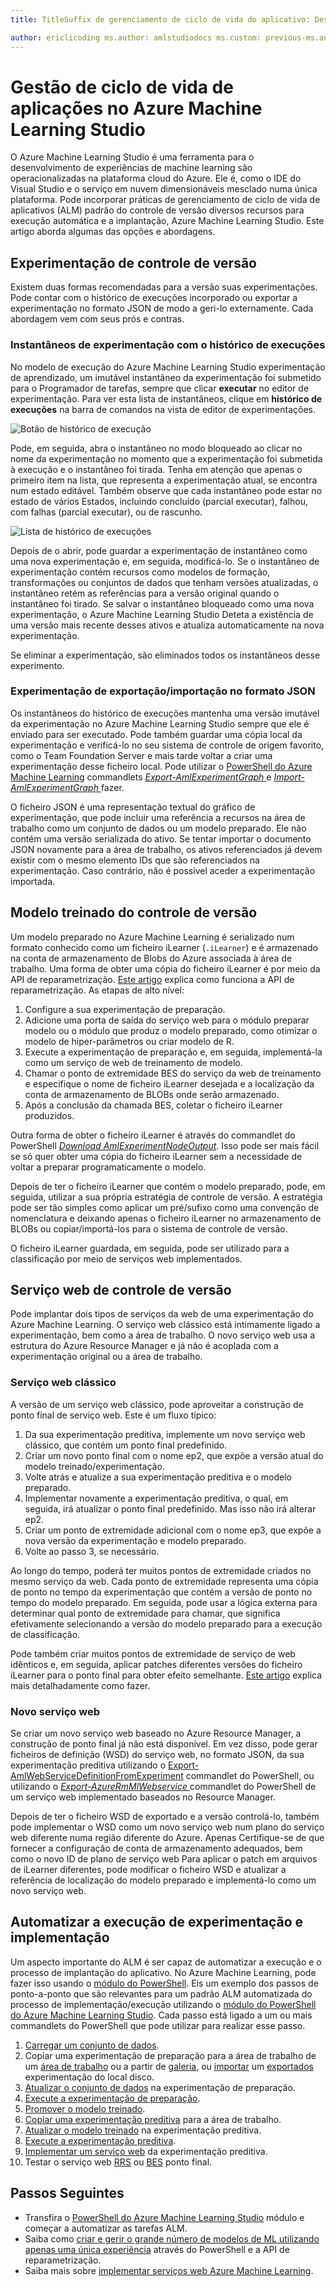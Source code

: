 ```yaml
---
title: TitleSuffix de gerenciamento de ciclo de vida do aplicativo: Descrição do Azure Machine Learning Studio: Aplicar as práticas recomendadas de gerenciamento do ciclo de vida de aplicativos nos serviços do Azure Machine Learning Studio: MS. Service de machine learning: ms.subservice de machine learning: studio topic: artigo

author: ericlicoding ms.author: amlstudiodocs ms.custom: previous-ms.author=haining, previous-author=hning86 ms.date: 10/27/2016
---
```

# <a name="application-lifecycle-management-in-azure-machine-learning-studio"></a>Gestão de ciclo de vida de aplicações no Azure Machine Learning Studio
O Azure Machine Learning Studio é uma ferramenta para o desenvolvimento de experiências de machine learning são operacionalizadas na plataforma cloud do Azure. Ele é, como o IDE do Visual Studio e o serviço em nuvem dimensionáveis mesclado numa única plataforma. Pode incorporar práticas de gerenciamento de ciclo de vida de aplicativos (ALM) padrão do controle de versão diversos recursos para execução automática e a implantação, Azure Machine Learning Studio. Este artigo aborda algumas das opções e abordagens.

## <a name="versioning-experiment"></a>Experimentação de controle de versão
Existem duas formas recomendadas para a versão suas experimentações. Pode contar com o histórico de execuções incorporado ou exportar a experimentação no formato JSON de modo a geri-lo externamente. Cada abordagem vem com seus prós e contras.

### <a name="experiment-snapshots-using-run-history"></a>Instantâneos de experimentação com o histórico de execuções
No modelo de execução do Azure Machine Learning Studio experimentação de aprendizado, um imutável instantâneo da experimentação foi submetido para o Programador de tarefas, sempre que clicar **executar** no editor de experimentação. Para ver esta lista de instantâneos, clique em **histórico de execuções** na barra de comandos na vista de editor de experimentações.

![Botão de histórico de execução](./media/version-control/runhistory.png)

Pode, em seguida, abra o instantâneo no modo bloqueado ao clicar no nome da experimentação no momento que a experimentação foi submetida à execução e o instantâneo foi tirada. Tenha em atenção que apenas o primeiro item na lista, que representa a experimentação atual, se encontra num estado editável. Também observe que cada instantâneo pode estar no estado de vários Estados, incluindo concluído (parcial executar), falhou, com falhas (parcial executar), ou de rascunho.

![Lista de histórico de execuções](./media/version-control/runhistorylist.png)

Depois de o abrir, pode guardar a experimentação de instantâneo como uma nova experimentação e, em seguida, modificá-lo. Se o instantâneo de experimentação contém recursos como modelos de formação, transformações ou conjuntos de dados que tenham versões atualizadas, o instantâneo retém as referências para a versão original quando o instantâneo foi tirado. Se salvar o instantâneo bloqueado como uma nova experimentação, o Azure Machine Learning Studio Deteta a existência de uma versão mais recente desses ativos e atualiza automaticamente na nova experimentação.

Se eliminar a experimentação, são eliminados todos os instantâneos desse experimento.

### <a name="exportimport-experiment-in-json-format"></a>Experimentação de exportação/importação no formato JSON
Os instantâneos do histórico de execuções mantenha uma versão imutável da experimentação no Azure Machine Learning Studio sempre que ele é enviado para ser executado. Pode também guardar uma cópia local da experimentação e verificá-lo no seu sistema de controle de origem favorito, como o Team Foundation Server e mais tarde voltar a criar uma experimentação desse ficheiro local. Pode utilizar o [PowerShell do Azure Machine Learning](https://aka.ms/amlps) commandlets [ *Export-AmlExperimentGraph* ](https://github.com/hning86/azuremlps#export-amlexperimentgraph) e [  *Import-AmlExperimentGraph* ](https://github.com/hning86/azuremlps#import-amlexperimentgraph) fazer.

O ficheiro JSON é uma representação textual do gráfico de experimentação, que pode incluir uma referência a recursos na área de trabalho como um conjunto de dados ou um modelo preparado. Ele não contém uma versão serializada do ativo. Se tentar importar o documento JSON novamente para a área de trabalho, os ativos referenciados já devem existir com o mesmo elemento IDs que são referenciados na experimentação. Caso contrário, não é possível aceder a experimentação importada.

## <a name="versioning-trained-model"></a>Modelo treinado do controle de versão
Um modelo preparado no Azure Machine Learning é serializado num formato conhecido como um ficheiro iLearner (`.iLearner`) e é armazenado na conta de armazenamento de Blobs do Azure associada à área de trabalho. Uma forma de obter uma cópia do ficheiro iLearner é por meio da API de reparametrização. [Este artigo](retrain-models-programmatically.md) explica como funciona a API de reparametrização. As etapas de alto nível:

1. Configure a sua experimentação de preparação.
2. Adicione uma porta de saída do serviço web para o módulo preparar modelo ou o módulo que produz o modelo preparado, como otimizar o modelo de hiper-parâmetros ou criar modelo de R.
3. Execute a experimentação de preparação e, em seguida, implementá-la como um serviço de web de treinamento de modelo.
4. Chamar o ponto de extremidade BES do serviço da web de treinamento e especifique o nome de ficheiro iLearner desejada e a localização da conta de armazenamento de BLOBs onde serão armazenado.
5. Após a conclusão da chamada BES, coletar o ficheiro iLearner produzidos.

Outra forma de obter o ficheiro iLearner é através do commandlet do PowerShell [ *Download AmlExperimentNodeOutput*](https://github.com/hning86/azuremlps#download-amlexperimentnodeoutput). Isso pode ser mais fácil se só quer obter uma cópia do ficheiro iLearner sem a necessidade de voltar a preparar programaticamente o modelo.

Depois de ter o ficheiro iLearner que contém o modelo preparado, pode, em seguida, utilizar a sua própria estratégia de controle de versão. A estratégia pode ser tão simples como aplicar um pré/sufixo como uma convenção de nomenclatura e deixando apenas o ficheiro iLearner no armazenamento de BLOBs ou copiar/importá-los para o sistema de controle de versão.

O ficheiro iLearner guardada, em seguida, pode ser utilizado para a classificação por meio de serviços web implementados.

## <a name="versioning-web-service"></a>Serviço web de controle de versão
Pode implantar dois tipos de serviços da web de uma experimentação do Azure Machine Learning. O serviço web clássico está intimamente ligado a experimentação, bem como a área de trabalho. O novo serviço web usa a estrutura do Azure Resource Manager e já não é acoplada com a experimentação original ou a área de trabalho.

### <a name="classic-web-service"></a>Serviço web clássico
A versão de um serviço web clássico, pode aproveitar a construção de ponto final de serviço web. Este é um fluxo típico:

1. Da sua experimentação preditiva, implemente um novo serviço web clássico, que contém um ponto final predefinido.
2. Criar um novo ponto final com o nome ep2, que expõe a versão atual do modelo treinado/experimentação.
3. Volte atrás e atualize a sua experimentação preditiva e o modelo preparado.
4. Implementar novamente a experimentação preditiva, o qual, em seguida, irá atualizar o ponto final predefinido. Mas isso não irá alterar ep2.
5. Criar um ponto de extremidade adicional com o nome ep3, que expõe a nova versão da experimentação e modelo preparado.
6. Volte ao passo 3, se necessário.

Ao longo do tempo, poderá ter muitos pontos de extremidade criados no mesmo serviço da web. Cada ponto de extremidade representa uma cópia de ponto no tempo da experimentação que contém a versão de ponto no tempo do modelo preparado. Em seguida, pode usar a lógica externa para determinar qual ponto de extremidade para chamar, que significa efetivamente selecionando a versão do modelo preparado para a execução de classificação.

Pode também criar muitos pontos de extremidade de serviço de web idênticos e, em seguida, aplicar patches diferentes versões do ficheiro iLearner para o ponto final para obter efeito semelhante. [Este artigo](create-models-and-endpoints-with-powershell.md) explica mais detalhadamente como fazer.

### <a name="new-web-service"></a>Novo serviço web
Se criar um novo serviço web baseado no Azure Resource Manager, a construção de ponto final já não está disponível. Em vez disso, pode gerar ficheiros de definição (WSD) do serviço web, no formato JSON, da sua experimentação preditiva utilizando o [Export-AmlWebServiceDefinitionFromExperiment](https://github.com/hning86/azuremlps#export-amlwebservicedefinitionfromexperiment) commandlet do PowerShell, ou utilizando o [ *Export-AzureRmMlWebservice* ](https://docs.microsoft.com/powershell/module/azurerm.machinelearning/export-azurermmlwebservice?view=azurermps-6.6.0) commandlet do PowerShell de um serviço web implementado baseados no Resource Manager.

Depois de ter o ficheiro WSD de exportado e a versão controlá-lo, também pode implementar o WSD como um novo serviço web num plano do serviço web diferente numa região diferente do Azure. Apenas Certifique-se de que fornecer a configuração de conta de armazenamento adequados, bem como o novo ID de plano de serviço web Para aplicar o patch em arquivos de iLearner diferentes, pode modificar o ficheiro WSD e atualizar a referência de localização do modelo preparado e implementá-lo como um novo serviço web.

## <a name="automate-experiment-execution-and-deployment"></a>Automatizar a execução de experimentação e implementação
Um aspecto importante do ALM é ser capaz de automatizar a execução e o processo de implantação do aplicativo. No Azure Machine Learning, pode fazer isso usando o [módulo do PowerShell](https://aka.ms/amlps). Eis um exemplo dos passos de ponto-a-ponto que são relevantes para um padrão ALM automatizada do processo de implementação/execução utilizando o [módulo do PowerShell do Azure Machine Learning Studio](https://aka.ms/amlps). Cada passo está ligado a um ou mais commandlets do PowerShell que pode utilizar para realizar esse passo.

1. [Carregar um conjunto de dados](https://github.com/hning86/azuremlps#upload-amldataset).
2. Copiar uma experimentação de preparação para a área de trabalho de um [área de trabalho](https://github.com/hning86/azuremlps#copy-amlexperiment) ou a partir de [galeria](https://github.com/hning86/azuremlps#copy-amlexperimentfromgallery), ou [importar](https://github.com/hning86/azuremlps#import-amlexperimentgraph) um [exportados](https://github.com/hning86/azuremlps#export-amlexperimentgraph) experimentação do local disco.
3. [Atualizar o conjunto de dados](https://github.com/hning86/azuremlps#update-amlexperimentuserasset) na experimentação de preparação.
4. [Execute a experimentação de preparação](https://github.com/hning86/azuremlps#start-amlexperiment).
5. [Promover o modelo treinado](https://github.com/hning86/azuremlps#promote-amltrainedmodel).
6. [Copiar uma experimentação preditiva](https://github.com/hning86/azuremlps#copy-amlexperiment) para a área de trabalho.
7. [Atualizar o modelo treinado](https://github.com/hning86/azuremlps#update-amlexperimentuserasset) na experimentação preditiva.
8. [Execute a experimentação preditiva](https://github.com/hning86/azuremlps#start-amlexperiment).
9. [Implementar um serviço web](https://github.com/hning86/azuremlps#new-amlwebservice) da experimentação preditiva.
10. Testar o serviço web [RRS](https://github.com/hning86/azuremlps#invoke-amlwebservicerrsendpoint) ou [BES](https://github.com/hning86/azuremlps#invoke-amlwebservicebesendpoint) ponto final.

## <a name="next-steps"></a>Passos Seguintes
* Transfira o [PowerShell do Azure Machine Learning Studio](https://aka.ms/amlps) módulo e começar a automatizar as tarefas ALM.
* Saiba como [criar e gerir o grande número de modelos de ML utilizando apenas uma única experiência](create-models-and-endpoints-with-powershell.md) através do PowerShell e a API de reparametrização.
* Saiba mais sobre [implementar serviços web Azure Machine Learning](publish-a-machine-learning-web-service.md).
